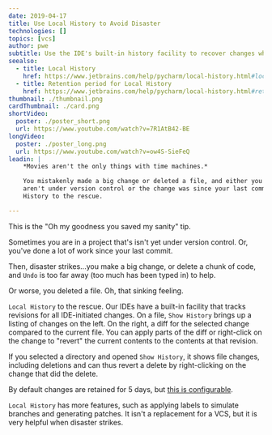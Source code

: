 ```yaml
---
date: 2019-04-17
title: Use Local History to Avoid Disaster
technologies: []
topics: [vcs]
author: pwe
subtitle: Use the IDE's built-in history facility to recover changes when VCS can't help you.
seealso:
  - title: Local History
    href: https://www.jetbrains.com/help/pycharm/local-history.html#local_history.xml
  - title: Retention period for Local History
    href: https://www.jetbrains.com/help/pycharm/local-history.html#retention  
thumbnail: ./thumbnail.png
cardThumbnail: ./card.png
shortVideo:
  poster: ./poster_short.png
  url: https://www.youtube.com/watch?v=7R1AtB42-BE
longVideo:
  poster: ./poster_long.png
  url: https://www.youtube.com/watch?v=ow4S-SieFeQ
leadin: |
    *Movies aren't the only things with time machines.*    

    You mistakenly made a big change or deleted a file, and either you 
    aren't under version control or the change was since your last commit. Local 
    History to the rescue.

---
```


This is the "Oh my goodness you saved my sanity" tip.

Sometimes you are in a project that's isn't yet under version control. Or, 
you've done a lot of work since your last commit.

Then, disaster strikes...you make a big change, or delete a chunk of code, 
and `Undo` is too far away (too much has been typed in) to help.

Or worse, you deleted a file. Oh, that sinking feeling.

`Local History` to the rescue. Our IDEs have a built-in facility that tracks 
revisions for all IDE-initiated changes. On a file, `Show History` brings up 
a listing of changes on the left. On the right, a diff for the selected 
change compared to the current file. You can apply parts of the diff or 
right-click on the change to "revert" the current contents to the contents 
at that revision.

If you selected a directory and opened `Show History`, it shows file changes, 
including deletions and can thus revert a delete by right-clicking on the 
change that did the delete.

By default changes are retained for 5 days, but 
[this is configurable](https://www.jetbrains.com/help/pycharm/local-history.html#retention).

`Local History` has more features, such as applying labels to simulate 
branches and generating patches. It isn't a replacement for a VCS, but it is 
very helpful when disaster strikes.
